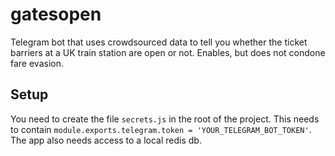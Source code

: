 # gatesopen

Telegram bot that uses crowdsourced data to tell you whether the ticket barriers at a UK train station are open or not. Enables, but does not condone fare evasion.

## Setup

You need to create the file `secrets.js` in the root of the project. This needs to contain `module.exports.telegram.token = 'YOUR_TELEGRAM_BOT_TOKEN'`. The app also needs access to a local redis db.
